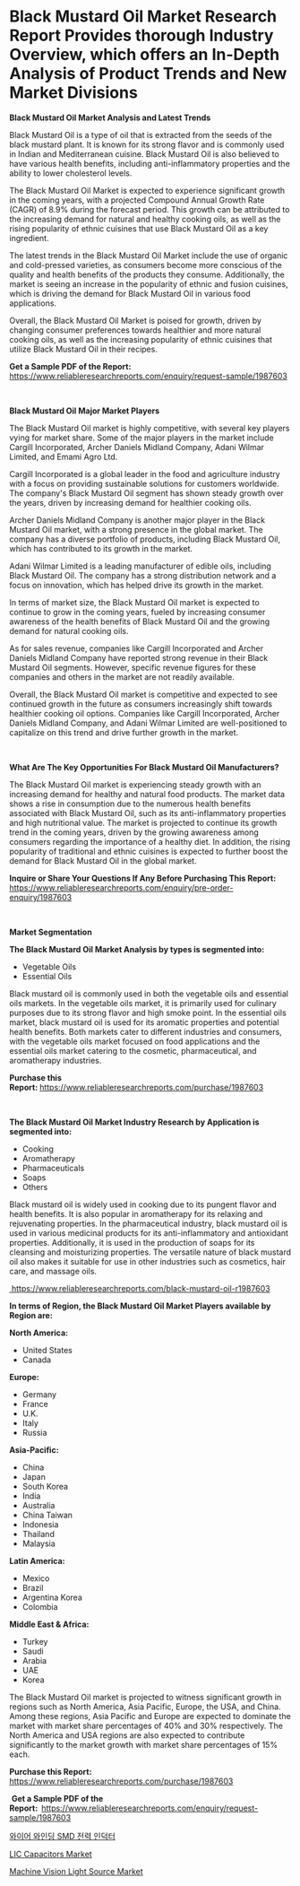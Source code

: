 <p><h1>Black Mustard Oil Market Research Report Provides thorough Industry Overview, which offers an In-Depth Analysis of Product Trends and New Market Divisions</h1></p><p><strong>Black Mustard Oil Market Analysis and Latest Trends</strong></p>
<p><p>Black Mustard Oil is a type of oil that is extracted from the seeds of the black mustard plant. It is known for its strong flavor and is commonly used in Indian and Mediterranean cuisine. Black Mustard Oil is also believed to have various health benefits, including anti-inflammatory properties and the ability to lower cholesterol levels.</p><p>The Black Mustard Oil Market is expected to experience significant growth in the coming years, with a projected Compound Annual Growth Rate (CAGR) of 8.9% during the forecast period. This growth can be attributed to the increasing demand for natural and healthy cooking oils, as well as the rising popularity of ethnic cuisines that use Black Mustard Oil as a key ingredient.</p><p>The latest trends in the Black Mustard Oil Market include the use of organic and cold-pressed varieties, as consumers become more conscious of the quality and health benefits of the products they consume. Additionally, the market is seeing an increase in the popularity of ethnic and fusion cuisines, which is driving the demand for Black Mustard Oil in various food applications.</p><p>Overall, the Black Mustard Oil Market is poised for growth, driven by changing consumer preferences towards healthier and more natural cooking oils, as well as the increasing popularity of ethnic cuisines that utilize Black Mustard Oil in their recipes.</p></p>
<p><strong>Get a Sample PDF of the Report:&nbsp;</strong> <a href="https://www.reliableresearchreports.com/enquiry/request-sample/1987603">https://www.reliableresearchreports.com/enquiry/request-sample/1987603</a></p>
<p>&nbsp;</p>
<p><strong>Black Mustard Oil Major Market Players</strong></p>
<p><p>The Black Mustard Oil market is highly competitive, with several key players vying for market share. Some of the major players in the market include Cargill Incorporated, Archer Daniels Midland Company, Adani Wilmar Limited, and Emami Agro Ltd.</p><p>Cargill Incorporated is a global leader in the food and agriculture industry with a focus on providing sustainable solutions for customers worldwide. The company's Black Mustard Oil segment has shown steady growth over the years, driven by increasing demand for healthier cooking oils.</p><p>Archer Daniels Midland Company is another major player in the Black Mustard Oil market, with a strong presence in the global market. The company has a diverse portfolio of products, including Black Mustard Oil, which has contributed to its growth in the market.</p><p>Adani Wilmar Limited is a leading manufacturer of edible oils, including Black Mustard Oil. The company has a strong distribution network and a focus on innovation, which has helped drive its growth in the market.</p><p>In terms of market size, the Black Mustard Oil market is expected to continue to grow in the coming years, fueled by increasing consumer awareness of the health benefits of Black Mustard Oil and the growing demand for natural cooking oils.</p><p>As for sales revenue, companies like Cargill Incorporated and Archer Daniels Midland Company have reported strong revenue in their Black Mustard Oil segments. However, specific revenue figures for these companies and others in the market are not readily available.</p><p>Overall, the Black Mustard Oil market is competitive and expected to see continued growth in the future as consumers increasingly shift towards healthier cooking oil options. Companies like Cargill Incorporated, Archer Daniels Midland Company, and Adani Wilmar Limited are well-positioned to capitalize on this trend and drive further growth in the market.</p></p>
<p>&nbsp;</p>
<p><strong>What Are The Key Opportunities For Black Mustard Oil Manufacturers?</strong></p>
<p><p>The Black Mustard Oil market is experiencing steady growth with an increasing demand for healthy and natural food products. The market data shows a rise in consumption due to the numerous health benefits associated with Black Mustard Oil, such as its anti-inflammatory properties and high nutritional value. The market is projected to continue its growth trend in the coming years, driven by the growing awareness among consumers regarding the importance of a healthy diet. In addition, the rising popularity of traditional and ethnic cuisines is expected to further boost the demand for Black Mustard Oil in the global market.</p></p>
<p><strong>Inquire or Share Your Questions If Any Before Purchasing This Report:</strong> <a href="https://www.reliableresearchreports.com/enquiry/pre-order-enquiry/1987603">https://www.reliableresearchreports.com/enquiry/pre-order-enquiry/1987603</a></p>
<p>&nbsp;</p>
<p><strong>Market Segmentation</strong></p>
<p><strong>The Black Mustard Oil Market Analysis by types is segmented into:</strong></p>
<p><ul><li>Vegetable Oils</li><li>Essential Oils</li></ul></p>
<p><p>Black mustard oil is commonly used in both the vegetable oils and essential oils markets. In the vegetable oils market, it is primarily used for culinary purposes due to its strong flavor and high smoke point. In the essential oils market, black mustard oil is used for its aromatic properties and potential health benefits. Both markets cater to different industries and consumers, with the vegetable oils market focused on food applications and the essential oils market catering to the cosmetic, pharmaceutical, and aromatherapy industries.</p></p>
<p><strong>Purchase this Report:&nbsp;</strong><a href="https://www.reliableresearchreports.com/purchase/1987603">https://www.reliableresearchreports.com/purchase/1987603</a></p>
<p>&nbsp;</p>
<p><strong>The Black Mustard Oil Market Industry Research by Application is segmented into:</strong></p>
<p><ul><li>Cooking</li><li>Aromatherapy</li><li>Pharmaceuticals</li><li>Soaps</li><li>Others</li></ul></p>
<p><p>Black mustard oil is widely used in cooking due to its pungent flavor and health benefits. It is also popular in aromatherapy for its relaxing and rejuvenating properties. In the pharmaceutical industry, black mustard oil is used in various medicinal products for its anti-inflammatory and antioxidant properties. Additionally, it is used in the production of soaps for its cleansing and moisturizing properties. The versatile nature of black mustard oil also makes it suitable for use in other industries such as cosmetics, hair care, and massage oils.</p></p>
<p><a href="https://www.reliableresearchreports.com/black-mustard-oil-r1987603">&nbsp;https://www.reliableresearchreports.com/black-mustard-oil-r1987603</a></p>
<p><strong>In terms of Region, the Black Mustard Oil Market Players available by Region are:</strong></p>
<p>
    <p> <strong> North America: </strong>
        <ul>
            <li>United States</li>
            <li>Canada</li>
        </ul>
        </p> 
    <p> <strong> Europe: </strong>
        <ul>
            <li>Germany</li>
            <li>France</li>
            <li>U.K.</li>
            <li>Italy</li>
            <li>Russia</li>
        </ul>
        </p> 
    <p> <strong> Asia-Pacific: </strong>
        <ul>
            <li>China</li>
            <li>Japan</li>
            <li>South Korea</li>
            <li>India</li>
            <li>Australia</li>
            <li>China Taiwan</li>
            <li>Indonesia</li>
            <li>Thailand</li>
            <li>Malaysia</li>
        </ul>
        </p> 
    <p> <strong> Latin America: </strong>
        <ul>
            <li>Mexico</li>
            <li>Brazil</li>
            <li>Argentina Korea</li>
            <li>Colombia</li>
        </ul>
        </p> 
    <p> <strong> Middle East & Africa: </strong>
        <ul>
            <li>Turkey</li>
            <li>Saudi</li>
            <li>Arabia</li>
            <li>UAE</li>
            <li>Korea</li>
        </ul>
    </p>
    </p>
<p><p>The Black Mustard Oil market is projected to witness significant growth in regions such as North America, Asia Pacific, Europe, the USA, and China. Among these regions, Asia Pacific and Europe are expected to dominate the market with market share percentages of 40% and 30% respectively. The North America and USA regions are also expected to contribute significantly to the market growth with market share percentages of 15% each.</p></p>
<p><strong>Purchase this Report: </strong><a href="https://www.reliableresearchreports.com/purchase/1987603">https://www.reliableresearchreports.com/purchase/1987603</a></p>
<p>&nbsp;<strong>Get a Sample PDF of the Report:&nbsp;&nbsp;</strong><a href="https://www.reliableresearchreports.com/enquiry/request-sample/1987603">https://www.reliableresearchreports.com/enquiry/request-sample/1987603</a></p>
<p><strong></strong></p>
<p><p><a href="https://github.com/vsr06p4p49/Market-Research-Report-List-2/blob/main/7773872160564.md">와이어 와인딩 SMD 전력 인덕터</a></p><p><a href="https://github.com/nafisalvee228/Market-Research-Report-List-1/blob/main/lic-capacitors-market.md">LIC Capacitors Market</a></p><p><a href="https://github.com/ashepherd82/Market-Research-Report-List-5/blob/main/machine-vision-light-source-market.md">Machine Vision Light Source Market</a></p></p>